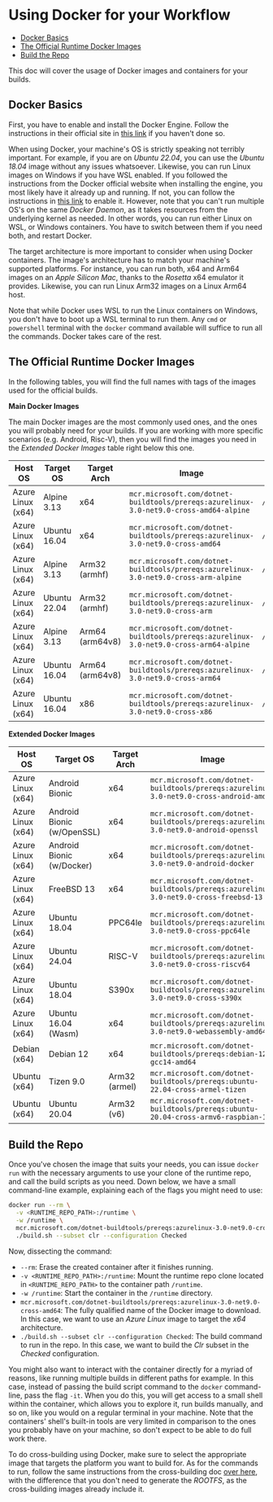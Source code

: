 # Using Docker for your Workflow

- [Docker Basics](#docker-basics)
- [The Official Runtime Docker Images](#the-official-runtime-docker-images)
- [Build the Repo](#build-the-repo)

This doc will cover the usage of Docker images and containers for your builds.

## Docker Basics

First, you have to enable and install the Docker Engine. Follow the instructions in their official site in [this link](https://docs.docker.com/get-started/get-docker) if you haven't done so.

When using Docker, your machine's OS is strictly speaking not terribly important. For example, if you are on *Ubuntu 22.04*, you can use the *Ubuntu 18.04* image without any issues whatsoever. Likewise, you can run Linux images on Windows if you have WSL enabled. If you followed the instructions from the Docker official website when installing the engine, you most likely have it already up and running. If not, you can follow the instructions in [this link](https://learn.microsoft.com/windows/wsl/install) to enable it. However, note that you can't run multiple OS's on the same *Docker Daemon*, as it takes resources from the underlying kernel as needed. In other words, you can run either Linux on WSL, or Windows containers. You have to switch between them if you need both, and restart Docker.

The target architecture is more important to consider when using Docker containers. The image's architecture has to match your machine's supported platforms. For instance, you can run both, x64 and Arm64 images on an *Apple Silicon Mac*, thanks to the *Rosetta* x64 emulator it provides. Likewise, you can run Linux Arm32 images on a Linux Arm64 host.

Note that while Docker uses WSL to run the Linux containers on Windows, you don't have to boot up a WSL terminal to run them. Any `cmd` or `powershell` terminal with the `docker` command available will suffice to run all the commands. Docker takes care of the rest.

## The Official Runtime Docker Images

In the following tables, you will find the full names with tags of the images used for the official builds.

**Main Docker Images**

The main Docker images are the most commonly used ones, and the ones you will probably need for your builds. If you are working with more specific scenarios (e.g. Android, Risc-V), then you will find the images you need in the *Extended Docker Images* table right below this one.

| Host OS           | Target OS    | Target Arch     | Image                                                                                  | crossrootfs dir      |
| ----------------- | ------------ | --------------- | -------------------------------------------------------------------------------------- | -------------------- |
| Azure Linux (x64) | Alpine 3.13  | x64             | `mcr.microsoft.com/dotnet-buildtools/prereqs:azurelinux-3.0-net9.0-cross-amd64-alpine` | `/crossrootfs/x64`   |
| Azure Linux (x64) | Ubuntu 16.04 | x64             | `mcr.microsoft.com/dotnet-buildtools/prereqs:azurelinux-3.0-net9.0-cross-amd64`        | `/crossrootfs/x64`   |
| Azure Linux (x64) | Alpine 3.13  | Arm32 (armhf)   | `mcr.microsoft.com/dotnet-buildtools/prereqs:azurelinux-3.0-net9.0-cross-arm-alpine`   | `/crossrootfs/arm`   |
| Azure Linux (x64) | Ubuntu 22.04 | Arm32 (armhf)   | `mcr.microsoft.com/dotnet-buildtools/prereqs:azurelinux-3.0-net9.0-cross-arm`          | `/crossrootfs/arm`   |
| Azure Linux (x64) | Alpine 3.13  | Arm64 (arm64v8) | `mcr.microsoft.com/dotnet-buildtools/prereqs:azurelinux-3.0-net9.0-cross-arm64-alpine` | `/crossrootfs/arm64` |
| Azure Linux (x64) | Ubuntu 16.04 | Arm64 (arm64v8) | `mcr.microsoft.com/dotnet-buildtools/prereqs:azurelinux-3.0-net9.0-cross-arm64`        | `/crossrootfs/arm64` |
| Azure Linux (x64) | Ubuntu 16.04 | x86             | `mcr.microsoft.com/dotnet-buildtools/prereqs:azurelinux-3.0-net9.0-cross-x86`          | `/crossrootfs/x86`   |

**Extended Docker Images**

| Host OS           | Target OS                  | Target Arch   | Image                                                                                   | crossrootfs dir        |
| ----------------- | -------------------------- | ------------- | --------------------------------------------------------------------------------------- | ---------------------- |
| Azure Linux (x64) | Android Bionic             | x64           | `mcr.microsoft.com/dotnet-buildtools/prereqs:azurelinux-3.0-net9.0-cross-android-amd64` |        *N/A*           |
| Azure Linux (x64) | Android Bionic (w/OpenSSL) | x64           | `mcr.microsoft.com/dotnet-buildtools/prereqs:azurelinux-3.0-net9.0-android-openssl`     |        *N/A*           |
| Azure Linux (x64) | Android Bionic (w/Docker)  | x64           | `mcr.microsoft.com/dotnet-buildtools/prereqs:azurelinux-3.0-net9.0-android-docker`      |        *N/A*           |
| Azure Linux (x64) | FreeBSD 13                 | x64           | `mcr.microsoft.com/dotnet-buildtools/prereqs:azurelinux-3.0-net9.0-cross-freebsd-13`    | `/crossrootfs/x64`     |
| Azure Linux (x64) | Ubuntu 18.04               | PPC64le       | `mcr.microsoft.com/dotnet-buildtools/prereqs:azurelinux-3.0-net9.0-cross-ppc64le`       | `/crossrootfs/ppc64le` |
| Azure Linux (x64) | Ubuntu 24.04               | RISC-V        | `mcr.microsoft.com/dotnet-buildtools/prereqs:azurelinux-3.0-net9.0-cross-riscv64`       | `/crossrootfs/riscv64` |
| Azure Linux (x64) | Ubuntu 18.04               | S390x         | `mcr.microsoft.com/dotnet-buildtools/prereqs:azurelinux-3.0-net9.0-cross-s390x`         | `/crossrootfs/s390x`   |
| Azure Linux (x64) | Ubuntu 16.04 (Wasm)        | x64           | `mcr.microsoft.com/dotnet-buildtools/prereqs:azurelinux-3.0-net9.0-webassembly-amd64`   | `/crossrootfs/x64`     |
| Debian (x64)      | Debian 12                  | x64           | `mcr.microsoft.com/dotnet-buildtools/prereqs:debian-12-gcc14-amd64`                     |        *N/A*           |
| Ubuntu (x64)      | Tizen 9.0                  | Arm32 (armel) | `mcr.microsoft.com/dotnet-buildtools/prereqs:ubuntu-22.04-cross-armel-tizen`            | `/crossrootfs/armel`   |
| Ubuntu (x64)      | Ubuntu 20.04               | Arm32 (v6)    | `mcr.microsoft.com/dotnet-buildtools/prereqs:ubuntu-20.04-cross-armv6-raspbian-10`      | `/crossrootfs/armv6`   |

## Build the Repo

Once you've chosen the image that suits your needs, you can issue `docker run` with the necessary arguments to use your clone of the runtime repo, and call the build scripts as you need. Down below, we have a small command-line example, explaining each of the flags you might need to use:

```bash
docker run --rm \
  -v <RUNTIME_REPO_PATH>:/runtime \
  -w /runtime \
  mcr.microsoft.com/dotnet-buildtools/prereqs:azurelinux-3.0-net9.0-cross-amd64 \
  ./build.sh --subset clr --configuration Checked
```

Now, dissecting the command:

- `--rm`: Erase the created container after it finishes running.
- `-v <RUNTIME_REPO_PATH>:/runtime`: Mount the runtime repo clone located in `<RUNTIME_REPO_PATH>` to the container path `/runtime`.
- `-w /runtime`: Start the container in the `/runtime` directory.
- `mcr.microsoft.com/dotnet-buildtools/prereqs:azurelinux-3.0-net9.0-cross-amd64`: The fully qualified name of the Docker image to download. In this case, we want to use an *Azure Linux* image to target the *x64* architecture.
- `./build.sh --subset clr --configuration Checked`: The build command to run in the repo. In this case, we want to build the *Clr* subset in the *Checked* configuration.

You might also want to interact with the container directly for a myriad of reasons, like running multiple builds in different paths for example. In this case, instead of passing the build script command to the `docker` command-line, pass the flag `-it`. When you do this, you will get access to a small shell within the container, which allows you to explore it, run builds manually, and so on, like you would on a regular terminal in your machine. Note that the containers' shell's built-in tools are very limited in comparison to the ones you probably have on your machine, so don't expect to be able to do full work there.

To do cross-building using Docker, make sure to select the appropriate image that targets the platform you want to build for. As for the commands to run, follow the same instructions from the cross-building doc [over here](/docs/workflow/building/coreclr/cross-building.md), with the difference that you don't need to generate the *ROOTFS*, as the cross-building images already include it.
